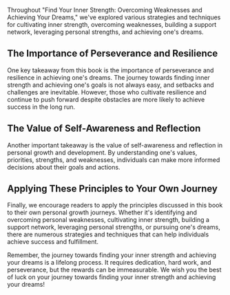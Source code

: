 
Throughout "Find Your Inner Strength: Overcoming Weaknesses and Achieving Your Dreams," we've explored various strategies and techniques for cultivating inner strength, overcoming weaknesses, building a support network, leveraging personal strengths, and achieving one's dreams.

The Importance of Perseverance and Resilience
---------------------------------------------

One key takeaway from this book is the importance of perseverance and resilience in achieving one's dreams. The journey towards finding inner strength and achieving one's goals is not always easy, and setbacks and challenges are inevitable. However, those who cultivate resilience and continue to push forward despite obstacles are more likely to achieve success in the long run.

The Value of Self-Awareness and Reflection
------------------------------------------

Another important takeaway is the value of self-awareness and reflection in personal growth and development. By understanding one's values, priorities, strengths, and weaknesses, individuals can make more informed decisions about their goals and actions.

Applying These Principles to Your Own Journey
---------------------------------------------

Finally, we encourage readers to apply the principles discussed in this book to their own personal growth journeys. Whether it's identifying and overcoming personal weaknesses, cultivating inner strength, building a support network, leveraging personal strengths, or pursuing one's dreams, there are numerous strategies and techniques that can help individuals achieve success and fulfillment.

Remember, the journey towards finding your inner strength and achieving your dreams is a lifelong process. It requires dedication, hard work, and perseverance, but the rewards can be immeasurable. We wish you the best of luck on your journey towards finding your inner strength and achieving your dreams!
